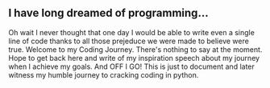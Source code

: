 ## I have long dreamed of programming... 
Oh wait I never thought that one day I would be able to write even a single line of code thanks to all those prejeduce we were made to believe were true. 
Welcome to my Coding Journey. There's nothing to say at the moment. Hope to get back here and write of my inspiration speech about my journey when I achieve my goals. And OFF I GO!
This is just to document and later witness my humble journey to cracking coding in python. 
